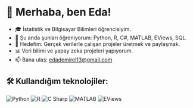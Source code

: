 # 👋 Merhaba, ben Eda!
- 🎓 İstatistik ve Bilgisayar Bilimleri öğrencisiyim.
- 🧠 Şu anda şunları öğreniyorum: Python, R, C#, MATLAB, EViews, SQL.
- 🎯 Hedefim: Gerçek verilerle çalışan projeler üretmek ve paylaşmak.
- 📊 Veri bilimi ve yapay zeka projeleri yapıyorum.
- 📫 Bana ulaş: edademirel13@gmail.com

## 🛠️ Kullandığım teknolojiler:

![Python](https://img.shields.io/badge/Python-3776AB?style=flat&logo=python&logoColor=white)
![R](https://img.shields.io/badge/R-276DC3?style=flat&logo=r&logoColor=white)
![C Sharp](https://img.shields.io/badge/C%23-239120?style=flat&logo=c-sharp&logoColor=white)
![MATLAB](https://img.shields.io/badge/MATLAB-0076A8?style=flat&logo=mathworks&logoColor=white)
![EViews](https://img.shields.io/badge/EViews-00599C?style=flat&logo=none&logoColor=white)


